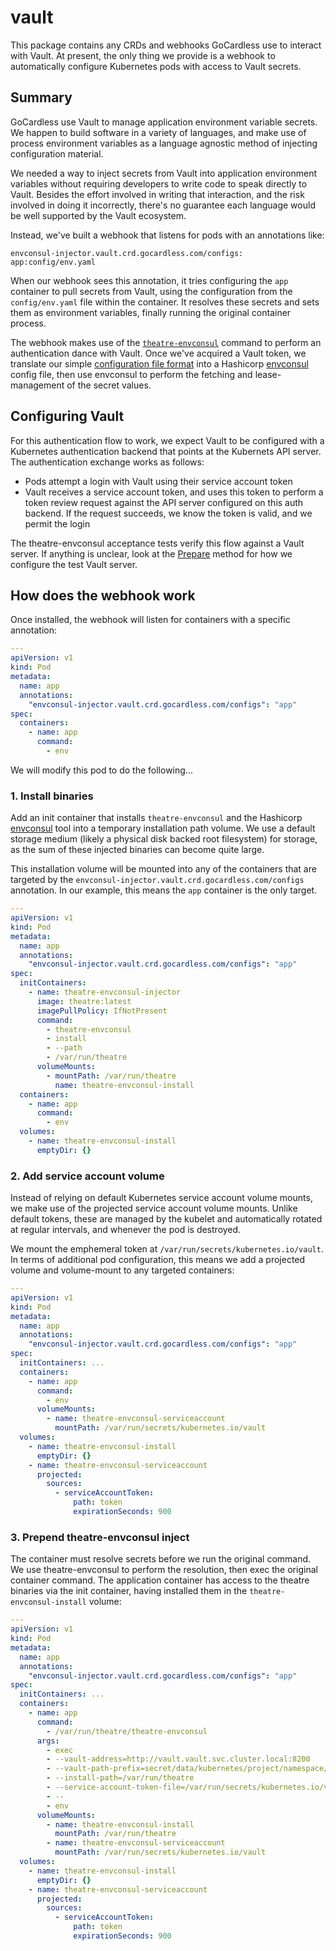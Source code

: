 # vault

[envconsul]: https://github.com/hashicorp/envconsul
[theatre-envconsul]: ../../cmd/theatre-envconsul
[theatre-envconsul-acceptance]: ../../cmd/theatre-envconsul/acceptance/acceptance.go

This package contains any CRDs and webhooks GoCardless use to interact with
Vault. At present, the only thing we provide is a webhook to automatically
configure Kubernetes pods with access to Vault secrets.

## Summary

GoCardless use Vault to manage application environment variable secrets. We
happen to build software in a variety of languages, and make use of process
environment variables as a language agnostic method of injecting configuration
material.

We needed a way to inject secrets from Vault into application environment
variables without requiring developers to write code to speak directly to Vault.
Besides the effort involved in writing that interaction, and the risk involved
in doing it incorrectly, there's no guarantee each language would be well
supported by the Vault ecosystem.

Instead, we've built a webhook that listens for pods with an annotations like:

```
envconsul-injector.vault.crd.gocardless.com/configs: app:config/env.yaml
```

When our webhook sees this annotation, it tries configuring the `app` container
to pull secrets from Vault, using the configuration from the `config/env.yaml`
file within the container. It resolves these secrets and sets them as
environment variables, finally running the original container process.

The webhook makes use of the [`theatre-envconsul`][theatre-envconsul] command to
perform an authentication dance with Vault. Once we've acquired a Vault token,
we translate our simple [configuration file format](#config) into a Hashicorp
[envconsul][envconsul] config file, then use envconsul to perform the fetching
and lease-management of the secret values.

## Configuring Vault

For this authentication flow to work, we expect Vault to be configured with a
Kubernetes authentication backend that points at the Kubernets API server. The
authentication exchange works as follows:

- Pods attempt a login with Vault using their service account token
- Vault receives a service account token, and uses this token to perform a token
  review request against the API server configured on this auth backend. If the
  request succeeds, we know the token is valid, and we permit the login

The theatre-envconsul acceptance tests verify this flow against a Vault server.
If anything is unclear, look at the [Prepare][theatre-envconsul-acceptance]
method for how we configure the test Vault server.

## How does the webhook work

Once installed, the webhook will listen for containers with a specific
annotation:

```yaml
---
apiVersion: v1
kind: Pod
metadata:
  name: app
  annotations:
    "envconsul-injector.vault.crd.gocardless.com/configs": "app"
spec:
  containers:
    - name: app
      command:
        - env
```

We will modify this pod to do the following...

### 1. Install binaries

Add an init container that installs `theatre-envconsul` and the Hashicorp
[envconsul][envconsul] tool into a temporary installation path volume. We use
a default storage medium (likely a physical disk backed root filesystem) for
storage, as the sum of these injected binaries can become quite large.

This installation volume will be mounted into any of the containers that are
targeted by the `envconsul-injector.vault.crd.gocardless.com/configs`
annotation. In our example, this means the `app` container is the only target.

```yaml
---
apiVersion: v1
kind: Pod
metadata:
  name: app
  annotations:
    "envconsul-injector.vault.crd.gocardless.com/configs": "app"
spec:
  initContainers:
    - name: theatre-envconsul-injector
      image: theatre:latest
      imagePullPolicy: IfNotPresent
      command:
        - theatre-envconsul
        - install
        - --path
        - /var/run/theatre
      volumeMounts:
        - mountPath: /var/run/theatre
          name: theatre-envconsul-install
  containers:
    - name: app
      command:
        - env
  volumes:
    - name: theatre-envconsul-install
      emptyDir: {}
```

### 2. Add service account volume

Instead of relying on default Kubernetes service account volume mounts, we make
use of the projected service account volume mounts. Unlike default tokens, these
are managed by the kubelet and automatically rotated at regular intervals, and
whenever the pod is destroyed.

We mount the emphemeral token at `/var/run/secrets/kubernetes.io/vault`. In
terms of additional pod configuration, this means we add a projected volume and
volume-mount to any targeted containers:

```yaml
---
apiVersion: v1
kind: Pod
metadata:
  name: app
  annotations:
    "envconsul-injector.vault.crd.gocardless.com/configs": "app"
spec:
  initContainers: ...
  containers:
    - name: app
      command:
        - env
      volumeMounts:
        - name: theatre-envconsul-serviceaccount
          mountPath: /var/run/secrets/kubernetes.io/vault
  volumes:
    - name: theatre-envconsul-install
      emptyDir: {}
    - name: theatre-envconsul-serviceaccount
      projected:
        sources:
          - serviceAccountToken:
              path: token
              expirationSeconds: 900
```

### 3. Prepend theatre-envconsul inject

The container must resolve secrets before we run the original command. We use
theatre-envconsul to perform the resolution, then exec the original container
command. The application container has access to the theatre binaries via the
init container, having installed them in the `theatre-envconsul-install` volume:

```yaml
---
apiVersion: v1
kind: Pod
metadata:
  name: app
  annotations:
    "envconsul-injector.vault.crd.gocardless.com/configs": "app"
spec:
  initContainers: ...
  containers:
    - name: app
      command:
        - /var/run/theatre/theatre-envconsul
      args:
        - exec
        - --vault-address=http://vault.vault.svc.cluster.local:8200
        - --vault-path-prefix=secret/data/kubernetes/project/namespace/app
        - --install-path=/var/run/theatre
        - --service-account-token-file=/var/run/secrets/kubernetes.io/vault/token
        - --
        - env
      volumeMounts:
        - name: theatre-envconsul-install
          mountPath: /var/run/theatre
        - name: theatre-envconsul-serviceaccount
          mountPath: /var/run/secrets/kubernetes.io/vault
  volumes:
    - name: theatre-envconsul-install
      emptyDir: {}
    - name: theatre-envconsul-serviceaccount
      projected:
        sources:
          - serviceAccountToken:
              path: token
              expirationSeconds: 900
```
